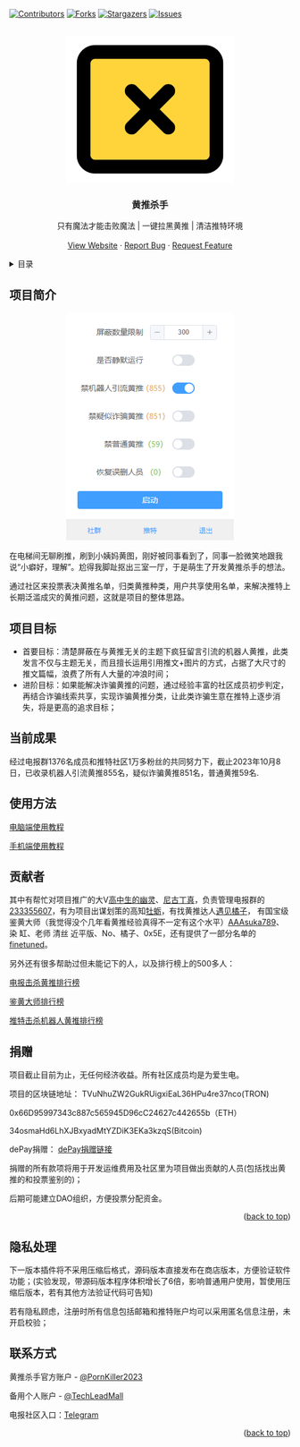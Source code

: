 
<a name="readme-top"></a>
[![Contributors][contributors-shield]][contributors-url]
[![Forks][forks-shield]][forks-url]
[![Stargazers][stars-shield]][stars-url]
[![Issues][issues-shield]][issues-url]



<br />
<div align="center">
  <a href="https://chrome.google.com/webstore/detail/%E9%BB%84%E6%8E%A8%E6%9D%80%E6%89%8B/knegnipgnnomgophnojppjepfmegcjca">
    <img src="images/icon.png" alt="Logo" width="300" height="263">
  </a>

  <h3 align="center">黄推杀手</h3>

  <p align="center">
    只有魔法才能击败魔法 | 一键拉黑黄推 | 清洁推特环境
    <br />
    <br />
    <a href="https://chrome.google.com/webstore/detail/%E9%BB%84%E6%8E%A8%E6%9D%80%E6%89%8B/knegnipgnnomgophnojppjepfmegcjca">View Website</a>
    ·
    <a href="https://github.com/TechLeadMall/PornKiller/issues">Report Bug</a>
    ·
    <a href="https://github.com/TechLeadMall/PornKiller/issues">Request Feature</a>
  </p>
</div>



<!-- TABLE OF CONTENTS -->
<details>
  <summary>目录</summary>
  <ol>
    <li>
      <a href="#项目简介">项目简介</a>
    </li>
    <li>
      <a href="#项目目标">项目目标</a>
    </li>
    <li><a href="#当前成果">当前成果</a></li>
    <li><a href="#使用方法">使用方法</a></li>
    <li><a href="#贡献者">贡献者</a></li>
    <li><a href="#捐赠">捐赠</a></li>
    <li><a href="#隐私处理">隐私处理</a></li>
    <li><a href="#联系方式">联系方式</a></li>
  </ol>
</details>



<!-- ABOUT THE PROJECT -->
## 项目简介
<div align=center>

[![Screen Shot][product-screenshot]](https://chrome.google.com/webstore/detail/%E9%BB%84%E6%8E%A8%E6%9D%80%E6%89%8B/knegnipgnnomgophnojppjepfmegcjca?utm_source=ext_sidebar&hl=en-US)
</div>

在电梯间无聊刷推，刷到小姨妈黄图，刚好被同事看到了，同事一脸微笑地跟我说“小癖好，理解”。尬得我脚趾抠出三室一厅，于是萌生了开发黄推杀手的想法。

通过社区来投票表决黄推名单，归类黄推种类，用户共享使用名单，来解决推特上长期泛滥成灾的黄推问题，这就是项目的整体思路。


## 项目目标
* 首要目标：清楚屏蔽在与黄推无关的主题下疯狂留言引流的机器人黄推，此类发言不仅与主题无关，而且擅长运用引用推文+图片的方式，占据了大尺寸的推文篇幅，浪费了所有人大量的冲浪时间；
* 进阶目标：如果能解决诈骗黄推的问题，通过经验丰富的社区成员初步判定，再结合诈骗线索共享，实现诈骗黄推分类，让此类诈骗生意在推特上逐步消失，将是更高的追求目标；




## 当前成果

经过电报群1376名成员和推特社区1万多粉丝的共同努力下，截止2023年10月8日，已收录机器人引流黄推855名，疑似诈骗黄推851名，普通黄推59名.

## 使用方法

[电脑端使用教程](https://twitter.com/PornKiller2023/status/1717184498373370239)

[手机端使用教程](https://twitter.com/PornKiller2023/status/1707410040146260393)

<!-- CONTRIBUTING -->
## 贡献者


其中有帮忙对项目推广的大V[高中生的幽灵](https://twitter.com/shikadajyokaA)、[尼古丁真](https://twitter.com/LitangHospital2)，负责管理电报群的[233355607](https://twitter.com/kong233333)，有为项目出谋划策的高知[牡蛎](https://twitter.com/muli1640092)，有找黄推达人[遇见橘子](https://twitter.com/yujian_juzi)，
有国宝级鉴黄大师（我觉得没个几年看黄推经验真得不一定有这个水平）[AAAsuka789](https://twitter.com/AAAsuka789)、染 缸、老师 清丝 近平版、No、橘子、0x5E，还有提供了一部分名单的[finetuned](https://twitter.com/finedtune)。

另外还有很多帮助过但未能记下的人，以及排行榜上的500多人：

[电报击杀黄推排行榜](https://twitter.cyberworld.win/web/telegramVoteApplyRank)

[鉴黄大师排行榜](https://twitter.cyberworld.win/web/telegramVoteRank)

[推特击杀机器人黄推排行榜](https://twitter.cyberworld.win/web/manageUser)



## 捐赠

项目截止目前为止，无任何经济收益。所有社区成员均是为爱生电。

项目的区块链地址：
TVuNhuZW2GukRUigxiEaL36HPu4re37nco(TRON)

0x66D95997343c887c565945D96cC24627c442655b（ETH）

34osmaHd6LhXJBxyadMtYZDiK3EKa3kzqS(Bitcoin)



dePay捐赠：
[dePay捐赠链接](https://link.depay.com/6lweu1hswErtSSC1JRXf8a)

捐赠的所有款项将用于开发运维费用及社区里为项目做出贡献的人员(包括找出黄推的和投票鉴别的)；

后期可能建立DAO组织，方便投票分配资金。

<p align="right">(<a href="#readme-top">back to top</a>)</p>


## 隐私处理

下一版本插件将不采用压缩后格式，源码版本直接发布在商店版本，方便验证软件功能；(实验发现，带源码版本程序体积增长了6倍，影响普通用户使用，暂使用压缩后版本，若有其他方法验证代码可告知)

若有隐私顾虑，注册时所有信息包括邮箱和推特账户均可以采用匿名信息注册，未开启校验；


## 联系方式

黄推杀手官方账户 - [@PornKiller2023](https://twitter.com/PornKiller2023) 

备用个人账户 - [@TechLeadMall](https://twitter.com/TechLeadMall) 

电报社区入口：[Telegram](https://t.me/PornTwitterKiller) 


<p align="right">(<a href="#readme-top">back to top</a>)</p>


[contributors-shield]: https://img.shields.io/github/contributors/TechLeadMall/PornKiller.svg?style=for-the-badge
[contributors-url]: https://github.com/TechLeadMall/PornKiller/graphs/contributors
[forks-shield]: https://img.shields.io/github/forks/TechLeadMall/PornKiller.svg?style=for-the-badge
[forks-url]: https://github.com/TechLeadMall/PornKiller/network/members
[stars-shield]: https://img.shields.io/github/stars/TechLeadMall/PornKiller.svg?style=for-the-badge
[stars-url]: https://github.com/TechLeadMall/PornKiller/stargazers
[issues-shield]: https://img.shields.io/github/issues/TechLeadMall/PornKiller.svg?style=for-the-badge
[issues-url]: https://github.com/TechLeadMall/PornKiller/issues
[product-screenshot]: images/screenshot.png
